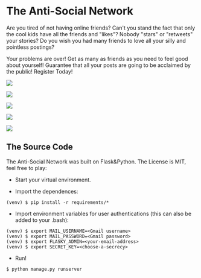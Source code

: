 # The Anti-Social Network

Are you tired of not having online friends? Can't you stand the fact that only the cool kids have all the friends and "likes"? Nobody "stars" or "retweets" your stories? Do you wish you had many friends to love all your silly and pointless postings?

Your problems are over! Get as many as friends as you need to feel good about yourself! Guarantee that all your posts are going to be acclaimed by the public! Register Today!



![](http://i.imgur.com/rfLesjW.png)

![](http://i.imgur.com/PScsVh9.png)


![](http://i.imgur.com/xE7u9sl.png)

![](http://i.imgur.com/8mYSSpG.png)

![](http://i.imgur.com/TiwwQq3.png)




## The Source Code

The Anti-Social Network was built on Flask&Python. The License is MIT, feel free to play:


* Start your virtual environment.

* Import the dependences:

```
(venv) $ pip install -r requirements/*
```

* Import environment variables for user authentications (this can also be added to your .bash):

```
(venv) $ export MAIL_USERNAME=<Gmail username>
(venv) $ export MAIL_PASSWORD=<Gmail password>
(venv) $ export FLASKY_ADMIN=<your-email-address>
(venv) $ export SECRET_KEY=<choose-a-secrecy>
```

* Run!

```
$ python manage.py runserver
```
